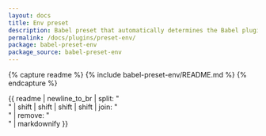 ```yaml
---
layout: docs
title: Env preset
description: Babel preset that automatically determines the Babel plugins you need based on your supported environments. Uses compat-table
permalink: /docs/plugins/preset-env/
package: babel-preset-env
package_source: babel-preset-env
---
```


{% capture readme %}
  {% include babel-preset-env/README.md %}
{% endcapture %}

{{ readme
    | newline_to_br
    | split: "<br />"
    | shift | shift | shift | shift
    | join: "<br />"
    | remove: "<br />"
    | markdownify
}}
